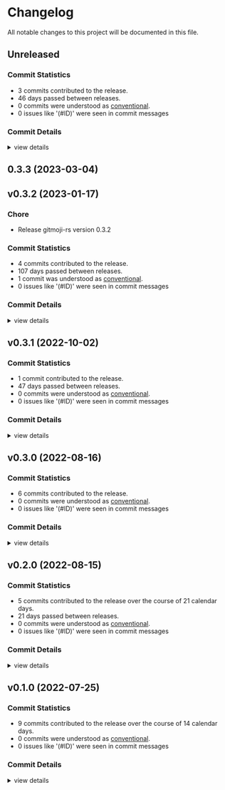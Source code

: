 # Changelog
All notable changes to this project will be documented in this file.


## Unreleased

### Commit Statistics

<csr-read-only-do-not-edit/>

 - 3 commits contributed to the release.
 - 46 days passed between releases.
 - 0 commits were understood as [conventional](https://www.conventionalcommits.org).
 - 0 issues like '(#ID)' were seen in commit messages

### Commit Details

<csr-read-only-do-not-edit/>

<details><summary>view details</summary>

 * **Uncategorized**
    - Adjusting changelogs prior to release of gitmoji-rs v0.3.3 ([`3214863`](https://github.com/ilaborie/gitmoji-rs/commit/32148631240b9fad8c50dea644a29b96b875e3cc))
    - 📝 Use cargo smart-release changelog ([`b19e66a`](https://github.com/ilaborie/gitmoji-rs/commit/b19e66a2665bce37fc873eb4fb8a7eee0fa25c59))
    - ⬆️ Replace toml by toml_edit ([`9bc4dbd`](https://github.com/ilaborie/gitmoji-rs/commit/9bc4dbd1aedee89c99819a72cf35ede17287dd71))
</details>

## 0.3.3 (2023-03-04)

## v0.3.2 (2023-01-17)

<csr-id-d02150b5077798024083f9762944dd6479270cb1/>

### Chore

 - <csr-id-d02150b5077798024083f9762944dd6479270cb1/> Release gitmoji-rs version 0.3.2

### Commit Statistics

<csr-read-only-do-not-edit/>

 - 4 commits contributed to the release.
 - 107 days passed between releases.
 - 1 commit was understood as [conventional](https://www.conventionalcommits.org).
 - 0 issues like '(#ID)' were seen in commit messages

### Commit Details

<csr-read-only-do-not-edit/>

<details><summary>view details</summary>

 * **Uncategorized**
    - 🔖 Release gitmoji-rs version 0.3.2 ([`c03b974`](https://github.com/ilaborie/gitmoji-rs/commit/c03b9748c3d4034a8d6e60c9987fa052f717cb28))
    - Release gitmoji-rs version 0.3.2 ([`d02150b`](https://github.com/ilaborie/gitmoji-rs/commit/d02150b5077798024083f9762944dd6479270cb1))
    - 💚 Remove check semver version actions ([`aca8f8d`](https://github.com/ilaborie/gitmoji-rs/commit/aca8f8d39db3cec039b85793d66dc4ed55ce47be))
    - ⬆️ Bump dependencies ([`439335a`](https://github.com/ilaborie/gitmoji-rs/commit/439335a9d37eab2caa92bb39b5cc565eecb8d287))
</details>

## v0.3.1 (2022-10-02)

### Commit Statistics

<csr-read-only-do-not-edit/>

 - 1 commit contributed to the release.
 - 47 days passed between releases.
 - 0 commits were understood as [conventional](https://www.conventionalcommits.org).
 - 0 issues like '(#ID)' were seen in commit messages

### Commit Details

<csr-read-only-do-not-edit/>

<details><summary>view details</summary>

 * **Uncategorized**
    - ✨ Bump dependencies (clap v4) ([`6686dbf`](https://github.com/ilaborie/gitmoji-rs/commit/6686dbf8d64e907190b0c4e9b30461ab6b5c3358))
</details>

## v0.3.0 (2022-08-16)

### Commit Statistics

<csr-read-only-do-not-edit/>

 - 6 commits contributed to the release.
 - 0 commits were understood as [conventional](https://www.conventionalcommits.org).
 - 0 issues like '(#ID)' were seen in commit messages

### Commit Details

<csr-read-only-do-not-edit/>

<details><summary>view details</summary>

 * **Uncategorized**
    - Wip ([`dd3d0b2`](https://github.com/ilaborie/gitmoji-rs/commit/dd3d0b2b520d5547f7b5726348d781138644b0b3))
    - 🔖 Version 0.3.0 ([`5cb2fe5`](https://github.com/ilaborie/gitmoji-rs/commit/5cb2fe5772b67666f85906374eda9a7240e80109))
    - ✨ Add completion command ([`2c46a1f`](https://github.com/ilaborie/gitmoji-rs/commit/2c46a1f277a82fe1618e7d225c7e7c24318992f8))
    - ✨ Allow local configuration ([`66b1945`](https://github.com/ilaborie/gitmoji-rs/commit/66b1945696fcff03a021ce141cda321dc9897b59))
    - :sparkles: Add `--all` and `--amend` flag for commit ([`019710d`](https://github.com/ilaborie/gitmoji-rs/commit/019710db5783f6e38f7691676c32a105f641319d))
    - :sparkles: Allow changing the URL during update ([`5ae7204`](https://github.com/ilaborie/gitmoji-rs/commit/5ae7204f193d249be7b9afbd3a31181a6a411771))
</details>

## v0.2.0 (2022-08-15)

### Commit Statistics

<csr-read-only-do-not-edit/>

 - 5 commits contributed to the release over the course of 21 calendar days.
 - 21 days passed between releases.
 - 0 commits were understood as [conventional](https://www.conventionalcommits.org).
 - 0 issues like '(#ID)' were seen in commit messages

### Commit Details

<csr-read-only-do-not-edit/>

<details><summary>view details</summary>

 * **Uncategorized**
    - :bookmark: v0.2.0 ([`583ea19`](https://github.com/ilaborie/gitmoji-rs/commit/583ea19e7ac3dd04eceea5124af9b619d5e18a3f))
    - :white_check_mark: Added some tests ([`46d0e8c`](https://github.com/ilaborie/gitmoji-rs/commit/46d0e8cb29265a27a195356b13b5c34e12bd4909))
    - :construction_worker: Improve CI ([`7b5580c`](https://github.com/ilaborie/gitmoji-rs/commit/7b5580c9612c6cc197de6616c923270fc79bf9dd))
    - 📝 Update README ([`9cd01fe`](https://github.com/ilaborie/gitmoji-rs/commit/9cd01fe2c166bba0ee1edd4c41b97ce3eb21200c))
    - 📝 Update Cargo.toml ([`7b36fb6`](https://github.com/ilaborie/gitmoji-rs/commit/7b36fb604ef735a996e9f184da100d0be1b6533a))
</details>

## v0.1.0 (2022-07-25)

### Commit Statistics

<csr-read-only-do-not-edit/>

 - 9 commits contributed to the release over the course of 14 calendar days.
 - 0 commits were understood as [conventional](https://www.conventionalcommits.org).
 - 0 issues like '(#ID)' were seen in commit messages

### Commit Details

<csr-read-only-do-not-edit/>

<details><summary>view details</summary>

 * **Uncategorized**
    - 📝 Changelog for v0.1.0 ([`8c69639`](https://github.com/ilaborie/gitmoji-rs/commit/8c69639413cb5004161e313da93d0dd588b3300d))
    - 🔧 Disable bloat workflow ([`6e5016e`](https://github.com/ilaborie/gitmoji-rs/commit/6e5016e2fe03a02cc80c5c49566e93ed5dd2cce8))
    - 🐛 Fix release workflow ([`6e20344`](https://github.com/ilaborie/gitmoji-rs/commit/6e2034456163d00b6575737895080e8438a91718))
    - Merge pull request #7 from ilaborie/fix/workflows ([`bbce2f0`](https://github.com/ilaborie/gitmoji-rs/commit/bbce2f0ea255197e4cd3edb122752ad70a4612a1))
    - :bug: Fix Workflows ([`17fedbc`](https://github.com/ilaborie/gitmoji-rs/commit/17fedbcf58dd9817019934076f7280b3d9aa3e89))
    - Merge pull request #6 from ilaborie/feature/issues-templates ([`321d5f6`](https://github.com/ilaborie/gitmoji-rs/commit/321d5f6c4f1ceb7998ea40c419436216078a3c46))
    - 🔧 Update issue templates ([`6032593`](https://github.com/ilaborie/gitmoji-rs/commit/60325939693340e8b60af70a01caef5740d2a962))
    - 🚀 Initial version ([`31f4ee1`](https://github.com/ilaborie/gitmoji-rs/commit/31f4ee177c0da4ee5ed7c3e2ffb429be5ed1102c))
    - Empty ([`a1ca851`](https://github.com/ilaborie/gitmoji-rs/commit/a1ca851cf458c8f60067bc75c9ed41c834861d45))
</details>

